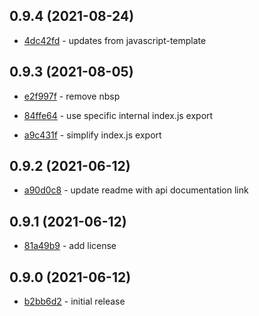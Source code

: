 ## 0.9.4 (2021-08-24)

- [4dc42fd](https://github.com/craigahobbs/element-model/commit/4dc42fd) - updates from javascript-template

## 0.9.3 (2021-08-05)

- [e2f997f](https://github.com/craigahobbs/element-model/commit/e2f997f) - remove nbsp

- [84ffe64](https://github.com/craigahobbs/element-model/commit/84ffe64) - use specific internal index.js export

- [a9c431f](https://github.com/craigahobbs/element-model/commit/a9c431f) - simplify index.js export

## 0.9.2 (2021-06-12)

- [a90d0c8](https://github.com/craigahobbs/element-model/commit/a90d0c8) - update readme with api documentation link

## 0.9.1 (2021-06-12)

- [81a49b9](https://github.com/craigahobbs/element-model/commit/81a49b9) - add license

## 0.9.0 (2021-06-12)

- [b2bb6d2](https://github.com/craigahobbs/element-model/commit/b2bb6d2) - initial release
